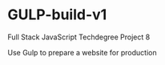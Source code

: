 # GULP-build-v1
Full Stack JavaScript Techdegree Project 8

Use Gulp to prepare a website for production